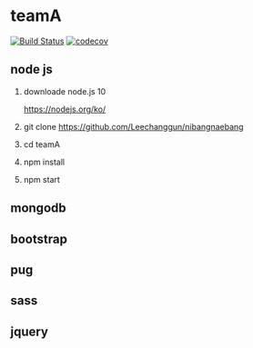teamA
===
[![Build Status](https://travis-ci.org/Leechanggun/teamA.svg?branch=master)](https://travis-ci.org/travis-ci/travis-web)     [![codecov](https://codecov.io/gh/Leechanggun/teamA/branch/master/graph/badge.svg)](https://codecov.io/gh/Leechanggun/teamA)

node js
---

1. downloade node.js 10

   https://nodejs.org/ko/

2. git clone https://github.com/Leechanggun/nibangnaebang

3. cd teamA

4. npm install 

5. npm start

mongodb
---

bootstrap
---

pug
---

sass
---

jquery
---
